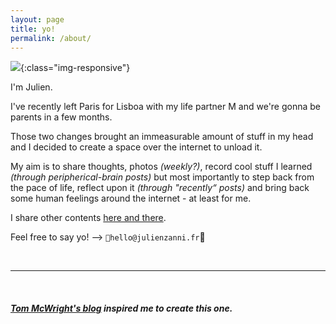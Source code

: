 ```yaml
---
layout: page
title: yo! 
permalink: /about/
---
```


![](/assets/photos/auto_portrait.jpg){:class="img-responsive"}

I'm Julien.

I've recently left Paris for Lisboa with my life partner M and we're gonna be parents in a few months.

Those two changes brought an immeasurable amount of stuff in my head and I decided to create a space over the internet to unload it. 

My aim is to share thoughts, photos _(weekly?)_, record cool stuff I learned _(through peripherical-brain posts)_ but most importantly to step back from the pace of life, reflect upon it _(through "recently“ posts)_ and bring back some human feelings around the internet - at least for me.

I share other contents [here and there](https://twitter.com/julienzanni).

Feel free to say yo! -->  `hello@julienzanni.fr`

<br>

---

<br>

##### _[Tom McWright's blog](https://macwright.org/) inspired me to create this one._